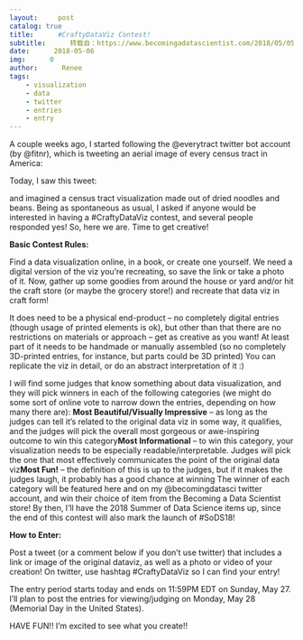 ```yaml
---
layout:     post
catalog: true
title:      #CraftyDataViz Contest!
subtitle:      转载自：https://www.becomingadatascientist.com/2018/05/05/craftydataviz-contest/
date:      2018-05-06
img:      0
author:      Renee
tags:
    - visualization
    - data
    - twitter
    - entries
    - entry
---
```


A couple weeks ago, I started following the @everytract twitter bot account (by @fitnr), which is tweeting an aerial image of every census tract in America:


Today, I saw this tweet:


and imagined a census tract visualization made out of dried noodles and beans. Being as spontaneous as usual, I asked if anyone would be interested in having a #CraftyDataViz contest, and several people responded yes! So, here we are. Time to get creative! 

**Basic Contest Rules:**

Find a data visualization online, in a book, or create one yourself. We need a digital version of the viz you’re recreating, so save the link or take a photo of it. Now, gather up some goodies from around the house or yard and/or hit the craft store (or maybe the grocery store!) and recreate that data viz in craft form!

It does need to be a physical end-product – no completely digital entries (though usage of printed elements is ok), but other than that there are no restrictions on materials or approach – get as creative as you want! At least part of it needs to be handmade or manually assembled (so no completely 3D-printed entries, for instance, but parts could be 3D printed) You can replicate the viz in detail, or do an abstract interpretation of it :)

I will find some judges that know something about data visualization, and they will pick winners in each of the following categories (we might do some sort of online vote to narrow down the entries, depending on how many there are):
**Most Beautiful/Visually Impressive** – as long as the judges can tell it’s related to the original data viz in some way, it qualifies, and the judges will pick the overall most gorgeous or awe-inspiring outcome to win this category**Most Informational** – to win this category, your visualization needs to be especially readable/interpretable. Judges will pick the one that most effectively communicates the point of the original data viz**Most Fun!** – the definition of this is up to the judges, but if it makes the judges laugh, it probably has a good chance at winning
The winner of each category will be featured here and on my @becomingdatasci twitter account, and win their choice of item from the Becoming a Data Scientist store! By then, I’ll have the 2018 Summer of Data Science items up, since the end of this contest will also mark the launch of #SoDS18!

**How to Enter:**

Post a tweet (or a comment below if you don’t use twitter) that includes a link or image of the original dataviz, as well as a photo or video of your creation! On twitter, use hashtag #CraftyDataViz so I can find your entry!

The entry period starts today and ends on 11:59PM EDT on Sunday, May 27. I’ll plan to post the entries for viewing/judging on Monday, May 28 (Memorial Day in the United States).

HAVE FUN!! I’m excited to see what you create!!
